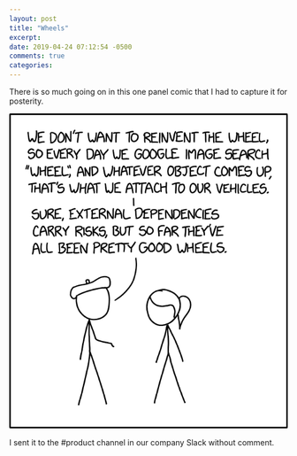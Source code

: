 ```yaml
---
layout: post
title: "Wheels"
excerpt: 
date: 2019-04-24 07:12:54 -0500
comments: true
categories: 
---
```


There is so much going on in this one panel comic that I had to capture it for posterity.

[![](/assets/2019/04/reinvent_the_wheel_2x.png)](https://xkcd.com/2140/)

I sent it to the #product channel in our company Slack without comment.
